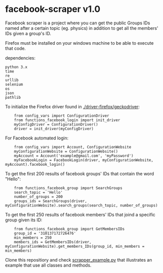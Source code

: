 # facebook-scraper v1.0

Facebook scraper is a project where you can get the public Groups IDs named after a certain topic (eg. physics) in addition to get all the members' IDs given a group's ID.

Firefox must be installed on your windows machine to be able to execute that code.

dependencies:

    python 3.x
    time
    re
    urllib
    selenium
    os
    json
    pathlib
    
    
To initialize the Firefox driver found in [./driver-firefox/geckodriver](link):

        from config_vars import ConfigurationDriver
        from functions_facebook_login import init_driver
        myConfigDriver = ConfigurationDriver() 
        driver = init_driver(myConfigDriver)

        
    
For Facebook automated login:

        from config_vars import Account, ConfigurationWebsite
        myConfigurationWebsite = ConfigurationWebsite()
        myAccount = Account('example@gmail.com', 'myPassword')
        myFacebookLogin = FacebookLogin(driver, myConfigurationWebsite, myAccount).facebook_login()
        
        
To get the first 200 results of facebook groups' IDs that contain the word "Hello":

        from functions_facebook_group import SearchGroups
        search_topic = 'Hello'
        number_of_groups = 200
        groups_ids = SearchGroups(driver, myConfigurationWebsite).search_groups(search_topic, number_of_groups)
        
        
To get the first 250 results of facebook members' IDs that joind a specific group given its ID:

        from functions_facebook_group import GetMembersIDs
        group_id = '310137172726476'
        min_members = 250
        members_ids = GetMembersIDs(driver, myConfigurationWebsite).get_members_IDs(group_id, min_members = min_members)




        
    
Clone this repositiory and check [scrapper_example.py](link) that illustrates an example that use all classes and methods.






